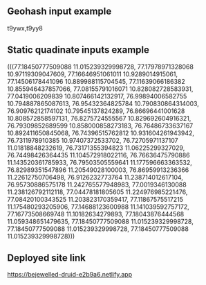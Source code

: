 ## Geohash input example
t9ywx,t9yy8

## Static quadinate inputs example

(((77.18450777509088 11.015239329998728, 77.17978971328068 10.97119309047609, 77.16646951061011 10.9289014915061, 77.14506178441096 10.889988115704545, 77.11639066186382 10.855946437857066, 77.08155791016071 10.828082728583931, 77.0419006209839 10.807466142132917, 76.99894006582755 10.794887865087613, 76.95432364825784 10.790830864314003, 76.90976212174102 10.79545137824289, 76.86696441001628 10.808572858597131, 76.8275724555567 10.829692604916321, 76.79309852689599 10.858000858273183, 76.76486733637167 10.892411650845068, 76.74396515762812 10.931604261943942, 76.7311978910385 10.97407372533702, 76.72705971137107 11.01818848232619, 76.73171355394823 11.06225299327029, 76.74498426364435 11.104572918022116, 76.76636475790886 11.143520361785933, 76.79503505559641 11.177596663363532, 76.82989351547896 11.20549028100003, 76.86959913236366 11.22612750706498, 76.9126232773764 11.238714012617104, 76.95730886575178 11.242765577948983, 77.0019346130088 11.238126792112118, 77.04478181805605 11.224976985221476, 77.08420100343525 11.203823170359417, 77.11867575517215 11.175480293205906, 77.14688123600988 11.141039592757172, 77.16773508669748 11.10182634279893, 77.18043876444568 11.059348651479635, 77.18450777509088 11.015239329998728, 77.18450777509088 11.015239329998728, 77.18450777509088 11.015239329998728)))

## Deployed site link

https://bejewelled-druid-e2b9a6.netlify.app